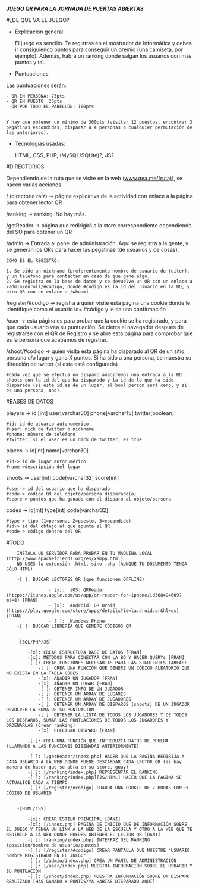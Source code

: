 ***JUEGO QR PARA LA JORNADA DE PUERTAS ABIERTAS***



#¿DE QUÉ VA EL JUEGO?

- Explicación general
			
	El juego es sencillo. Te registras en el mostrador de Informática y debes ir consiguiendo puntos para conseguir un premio (una camiseta, por ejemplo). Además, habrá un ranking donde salgan los usuarios con más puntos y tal.

- Puntuaciones

Las puntuaciones serán: 


	- QR EN PERSONA: 75pts
	- QR EN PUESTO: 25pts
	- QR POR TODO EL PABELLÓN: 100pts


	Y hay que obtener un mínimo de 300pts (visitar 12 puestos, encontrar 3 pegatinas escondidas, disparar a 4 personas o cualquier permutación de las anteriores).

- Tecnologías usadas:

	HTML, CSS, PHP, (MySQL/SQLite)?, JS?


#DIRECTORIOS
	
Dependiendo de la ruta que se visite en la web (www.qea.me/(ruta)), se hacen varias acciones.

/ (directorio raíz) -> página explicativa de la actividad con enlace a la página para obtener lector QR

/ranking -> ranking. No hay más.

/getReader -> página que redirigirá a la store correspondiente dependiendo del SO para obtener un QR

/admin -> Entrada al panel de administración. Aquí se registra a la gente, y se generan los QRs para hacer las pegatinas (de usuarios y de cosas).

	CÓMO ES EL REGISTRO:

	1. Se pide un nickname (preferentemente nombre de usuario de tuiter), y un teléfono para contactar en caso de que gane algo.
	2. Se registra en la base de datos y se devuelve un QR con un enlace a /admin/enroll/#codigo, donde #codigo es la id del usuario en la BD, y otro QR con un enlace a /whoami

/register/#codigo -> registra a quien visite esta página una cookie donde le identifique como el usuario id= #código y le da una confirmación

/user -> esta página es para probar que la cookie se ha registrado, y para que cada usuario vea su puntuación. Se cierra el navegador después de registrarse con el QR de Registro y se abre esta página para comprobar que es la persona que acabamos de registrar.

/shoot/#codigo -> quien visita esta página ha disparado al QR de un sitio, persona u/o lugar y gana X puntos. Si ha sido a una persona, se muestra su dirección de twitter (si esta está configurada)

	#Cada vez que se efectua un disparo añadiremos una entrada a la BD shoots con la id del que ha disparado y la id de lo que ha sido disparado (si este id es de un lugar, el bool person será cero, y si es una persona, uno).

#BASES DE DATOS


players -> id [int] user[varchar30] phone[varchar15] twitter[boolean]

	#id: id de usuario autonumérico 
	#user: nick de twitter o nickname 
	#phone: número de teléfono
	#twitter: si el user es un nick de twitter, es true

places -> id[int] name[varchar30]

	#id-> id de lugar autonumérico 
	#name->descripción del lugar

shoots -> user[int] code[varchar32] score[int]

	#user-> id del usuario que ha disparado
	#code-> codigo QR del objeto/persona disparado(a)
	#score-> puntos que ha ganado con el disparo al objeto/persona

codes -> id[int] type[int] code[varchar32]

	#type-> tipo (1=persona, 2=puesto, 3=escondido)
	#id-> id del obtejo al que apunta el QR
	#code-> código dentro del QR

#TODO
		
		INSTALA UN SERVIDOR PARA PROBAR EN TU MÁQUINA LOCAL (http://www.apachefriends.org/es/xampp.html)
		NO USES la extensión .html, sino .php (AUNQUE TU DOCUMENTO TENGA SÓLO HTML)

		-[ ]: BUSCAR LECTORES QR (que funcionen OFFLINE)
					
					- [x]:	iOS: QRReader (https://itunes.apple.com/us/app/qr-reader-for-iphone/id368494609?mt=8) [FRAN]
					- [x]:	Android: QR Droid (https://play.google.com/store/apps/details?id=la.droid.qr&hl=es) [FRAN]
					- [ ]:	Windows Phone: 
		-[ ]: BUSCAR LIBRERÍA QUE GENERE CÓDIGOS QR


		-[SQL/PHP/JS]

			-[x]: CREAR ESTRUCTURA BASE DE DATOS [FRAN]
			-[x]: MÉTODOS PARA CONECTAR CON LA BD Y HACER QUERYs [FRAN]
			-[ ]: CREAR FUNCIONES NECESARIAS PARA LAS SIGUIENTES TAREAS:
				-[ ]: CREA UNA FUNCIÓN QUE GENERE UN CÓDIGO ALEATORIO QUE NO EXISTA EN LA TABLA CODES
				-[x]: AÑADIR UN JUGADOR [FRAN]
				-[x]: AÑADIR UN LUGAR [FRAN]
				-[ ]: OBTENER INFO DE UN JUGADOR
				-[ ]: OBTENER UN ARRAY DE LUGARES
				-[ ]: OBTENER UN ARRAY DE JUGADORES
				-[ ]: OBTENER UN ARRAY DE DISPAROS (shoots) DE UN JUGADOR DEVOLVER LA SUMA DE SU PUNTUACIÓN
				-[ ]: OBTENER LA LISTA DE TODOS LOS JUGADORES Y DE TODOS LOS DISPAROS, SUMAR LAS PUNTUACIONES DE TODOS LOS JUGADORES Y ORDENARLAS (Crear ranking)
				-[x]: EFECTUAR DISPARO [FRAN]

			-[ ]: CREA UNA FUNCIÓN QUE INTRODUZCA DATOS DE PRUEBA (LLAMANDO A LAS FUNCIONES DISEÑADAS ANTERIORMENTE)

			-[ ]: [/getReader/index.php] HACER QUE LA PÁGINA REDIRIJA A CADA USUARIO A LA WEB DONDE PUEDE DESCARGAR CADA LECTOR QR (si hay manera de hacer que se abra en su store, guay)
			-[ ]: [/ranking/index.php] REPRESENTAR EL RANKING
			-[ ]: [/ranking/index.php][JS/HTML] HACER QUE LA PÁGINA SE ACTUALICE CADA x TIEMPO
			-[ ]: [/register/#codigo] GUARDA UNA COOKIE DE 7 HORAS CON EL CÓDIGO DE USUARIO


		-[HTML/CSS]
			
			-[x]: CREAR ESTILO PRINCIPAL [DANI]
			-[x]: [/index.php] PÁGINA DE INICIO QUE DÉ INFORMACIÓN SOBRE EL JUEGO Y TENGA UN LINK A LA WEB DE LA ESCUELA Y OTRO A LA WEB QUE TE REDIRIGE A LA WEB DONDE PUEDES OBTENER EL LECTOR QR [DANI]
			-[ ]: [ranking/index.php] INTERFAZ DEL RANKING (posicion/nombre de usuario/puntos)
			-[ ]: [/register/#codigo] CREAR PANTALLA QUE MUESTRE "USUARIO nombre REGISTRADO EN EL JUEGO"
			-[ ]: [/admin/index.php] CREA UN PANEL DE ADMINISTRACIÓN
			-[ ]: [/user/index.php] MUESTRA INFORMACIÓN SOBRE EL USUARIO Y SU PUNTUACIÓN
			-[ ]: [/shoot/index.php] MUESTRA INFORMACIÓN SOBRE UN DISPARO REALIZADO [HAS GANADO x PUNTOS/YA HABÍAS DISPARADO AQUÍ]
